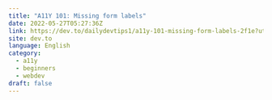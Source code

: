 ```yaml
---
title: "A11Y 101: Missing form labels"
date: 2022-05-27T05:27:36Z
link: https://dev.to/dailydevtips1/a11y-101-missing-form-labels-2f1e?utm_medium=RSS&utm_source=news.12bit.vn
site: dev.to
language: English
category:
  - a11y
  - beginners
  - webdev
draft: false
---
```

